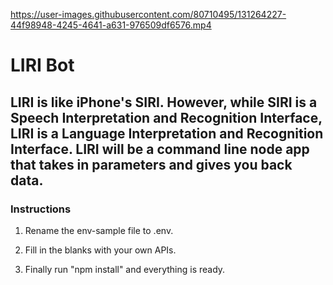 

https://user-images.githubusercontent.com/80710495/131264227-44f98948-4245-4641-a631-976509df6576.mp4

# LIRI Bot

##  LIRI is like iPhone's SIRI. However, while SIRI is a Speech Interpretation and Recognition Interface, LIRI is a Language Interpretation and Recognition Interface. LIRI will be a command line node app that takes in parameters and gives you back data.

### Instructions

1. Rename the env-sample file to .env.

2. Fill in the blanks with your own APIs.

3. Finally run "npm install" and everything is ready.

